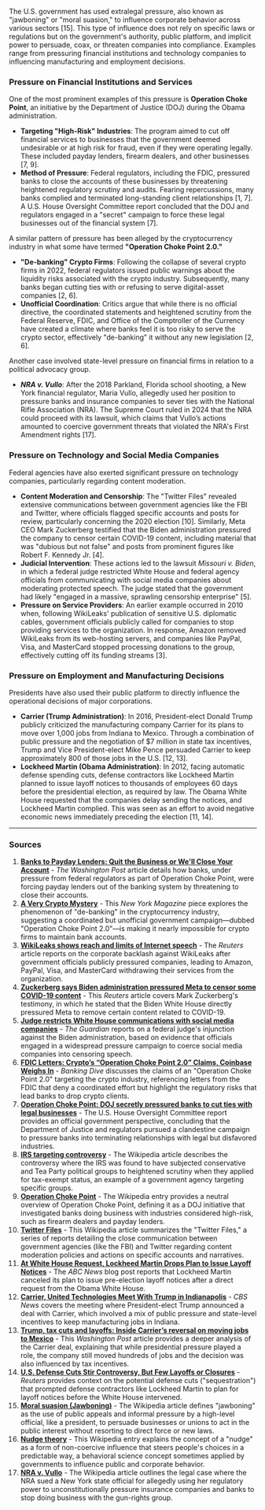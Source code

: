 The U.S. government has used extralegal pressure, also known as "jawboning" or "moral suasion," to influence corporate behavior across various sectors [15]. This type of influence does not rely on specific laws or regulations but on the government's authority, public platform, and implicit power to persuade, coax, or threaten companies into compliance. Examples range from pressuring financial institutions and technology companies to influencing manufacturing and employment decisions.

### Pressure on Financial Institutions and Services

One of the most prominent examples of this pressure is **Operation Choke Point**, an initiative by the Department of Justice (DOJ) during the Obama administration.
*   **Targeting "High-Risk" Industries**: The program aimed to cut off financial services to businesses that the government deemed undesirable or at high risk for fraud, even if they were operating legally. These included payday lenders, firearm dealers, and other businesses [7, 9].
*   **Method of Pressure**: Federal regulators, including the FDIC, pressured banks to close the accounts of these businesses by threatening heightened regulatory scrutiny and audits. Fearing repercussions, many banks complied and terminated long-standing client relationships [1, 7]. A U.S. House Oversight Committee report concluded that the DOJ and regulators engaged in a "secret" campaign to force these legal businesses out of the financial system [7].

A similar pattern of pressure has been alleged by the cryptocurrency industry in what some have termed **"Operation Choke Point 2.0."**
*   **"De-banking" Crypto Firms**: Following the collapse of several crypto firms in 2022, federal regulators issued public warnings about the liquidity risks associated with the crypto industry. Subsequently, many banks began cutting ties with or refusing to serve digital-asset companies [2, 6].
*   **Unofficial Coordination**: Critics argue that while there is no official directive, the coordinated statements and heightened scrutiny from the Federal Reserve, FDIC, and Office of the Comptroller of the Currency have created a climate where banks feel it is too risky to serve the crypto sector, effectively "de-banking" it without any new legislation [2, 6].

Another case involved state-level pressure on financial firms in relation to a political advocacy group.
*   ***NRA v. Vullo***: After the 2018 Parkland, Florida school shooting, a New York financial regulator, Maria Vullo, allegedly used her position to pressure banks and insurance companies to sever ties with the National Rifle Association (NRA). The Supreme Court ruled in 2024 that the NRA could proceed with its lawsuit, which claims that Vullo’s actions amounted to coercive government threats that violated the NRA's First Amendment rights [17].

### Pressure on Technology and Social Media Companies

Federal agencies have also exerted significant pressure on technology companies, particularly regarding content moderation.
*   **Content Moderation and Censorship**: The "Twitter Files" revealed extensive communications between government agencies like the FBI and Twitter, where officials flagged specific accounts and posts for review, particularly concerning the 2020 election [10]. Similarly, Meta CEO Mark Zuckerberg testified that the Biden administration pressured the company to censor certain COVID-19 content, including material that was "dubious but not false" and posts from prominent figures like Robert F. Kennedy Jr. [4].
*   **Judicial Intervention**: These actions led to the lawsuit *Missouri v. Biden*, in which a federal judge restricted White House and federal agency officials from communicating with social media companies about moderating protected speech. The judge stated that the government had likely "engaged in a massive, sprawling censorship enterprise" [5].
*   **Pressure on Service Providers**: An earlier example occurred in 2010 when, following WikiLeaks' publication of sensitive U.S. diplomatic cables, government officials publicly called for companies to stop providing services to the organization. In response, Amazon removed WikiLeaks from its web-hosting servers, and companies like PayPal, Visa, and MasterCard stopped processing donations to the group, effectively cutting off its funding streams [3].

### Pressure on Employment and Manufacturing Decisions

Presidents have also used their public platform to directly influence the operational decisions of major corporations.
*   **Carrier (Trump Administration)**: In 2016, President-elect Donald Trump publicly criticized the manufacturing company Carrier for its plans to move over 1,000 jobs from Indiana to Mexico. Through a combination of public pressure and the negotiation of $7 million in state tax incentives, Trump and Vice President-elect Mike Pence persuaded Carrier to keep approximately 800 of those jobs in the U.S. [12, 13].
*   **Lockheed Martin (Obama Administration)**: In 2012, facing automatic defense spending cuts, defense contractors like Lockheed Martin planned to issue layoff notices to thousands of employees 60 days before the presidential election, as required by law. The Obama White House requested that the companies delay sending the notices, and Lockheed Martin complied. This was seen as an effort to avoid negative economic news immediately preceding the election [11, 14].

***

### Sources

1.  **[Banks to Payday Lenders: Quit the Business or We'll Close Your Account](https://www.washingtonpost.com/business/economy/banks-to-payday-lenders-quit-the-business-or-well-close-your-account/2014/04/11/afd34976-c0c6-11e3-bcec-b71ee10e9bc3_story.html)** - *The Washington Post* article details how banks, under pressure from federal regulators as part of Operation Choke Point, were forcing payday lenders out of the banking system by threatening to close their accounts.
2.  **[A Very Crypto Mystery](https://nymag.com/intelligencer/article/a-very-crypto-mystery.html)** - This *New York Magazine* piece explores the phenomenon of "de-banking" in the cryptocurrency industry, suggesting a coordinated but unofficial government campaign—dubbed "Operation Choke Point 2.0"—is making it nearly impossible for crypto firms to maintain bank accounts.
3.  **[WikiLeaks shows reach and limits of Internet speech](https://www.reuters.com/article/business/media-telecom/wikileaks-shows-reach-and-limits-of-internet-speech-idUSN08149377/)** - The *Reuters* article reports on the corporate backlash against WikiLeaks after government officials publicly pressured companies, leading to Amazon, PayPal, Visa, and MasterCard withdrawing their services from the organization.
4.  **[Zuckerberg says Biden administration pressured Meta to censor some COVID-19 content](https://www.reuters.com/technology/zuckerberg-says-biden-administration-pressured-meta-censor-covid-19-content-2024-08-27/)** - This *Reuters* article covers Mark Zuckerberg's testimony, in which he stated that the Biden White House directly pressured Meta to remove certain content related to COVID-19.
5.  **[Judge restricts White House communications with social media companies](https://www.theguardian.com/us-news/2023/jul/04/judge-restricts-white-house-communications-with-social-media-companies)** - *The Guardian* reports on a federal judge's injunction against the Biden administration, based on evidence that officials engaged in a widespread pressure campaign to coerce social media companies into censoring speech.
6.  **[FDIC Letters: Crypto’s “Operation Choke Point 2.0” Claims, Coinbase Weighs In](https://www.bankingdive.com/news/fdic-letters-cryptos-operation-chokepoint-2-0-claims-coinbase/735309/)** - *Banking Dive* discusses the claims of an "Operation Choke Point 2.0" targeting the crypto industry, referencing letters from the FDIC that deny a coordinated effort but highlight the regulatory risks that lead banks to drop crypto clients.
7.  **[Operation Choke Point: DOJ secretly pressured banks to cut ties with legal businesses](https://oversight.house.gov/report/report-dojs-operation-choke-point-secretly-pressured-banks-cut-ties-legal-business/)** - The U.S. House Oversight Committee report provides an official government perspective, concluding that the Department of Justice and regulators pursued a clandestine campaign to pressure banks into terminating relationships with legal but disfavored industries.
8.  **[IRS targeting controversy](https://en.wikipedia.org/wiki/IRS_targeting_controversy)** - The Wikipedia article describes the controversy where the IRS was found to have subjected conservative and Tea Party political groups to heightened scrutiny when they applied for tax-exempt status, an example of a government agency targeting specific groups.
9.  **[Operation Choke Point](https://en.wikipedia.org/wiki/Operation_Choke_Point)** - The Wikipedia entry provides a neutral overview of Operation Choke Point, defining it as a DOJ initiative that investigated banks doing business with industries considered high-risk, such as firearm dealers and payday lenders.
10. **[Twitter Files](https://en.wikipedia.org/wiki/Twitter_Files)** - This Wikipedia article summarizes the "Twitter Files," a series of reports detailing the close communication between government agencies (like the FBI) and Twitter regarding content moderation policies and actions on specific accounts and narratives.
11. **[At White House Request, Lockheed Martin Drops Plan to Issue Layoff Notices](https://abcnews.go.com/blogs/politics/2012/10/at-white-house-request-lockheed-martin-drops-plan-to-issue-layoff-notices)** - The *ABC News* blog post reports that Lockheed Martin canceled its plan to issue pre-election layoff notices after a direct request from the Obama White House.
12. **[Carrier, United Technologies Meet With Trump in Indianapolis](https://www.cbsnews.com/news/carrier-united-technologies-donald-trump-indiana/)** - *CBS News* covers the meeting where President-elect Trump announced a deal with Carrier, which involved a mix of public pressure and state-level incentives to keep manufacturing jobs in Indiana.
13. **[Trump, tax cuts and layoffs: Inside Carrier’s reversal on moving jobs to Mexico](https://www.washingtonpost.com/business/economy/2018/11/27/76fd9bcc-f26e-11e8-80d0-f7e1948d55f4_story.html)** - This *Washington Post* article provides a deeper analysis of the Carrier deal, explaining that while presidential pressure played a role, the company still moved hundreds of jobs and the decision was also influenced by tax incentives.
14. **[U.S. Defense Cuts Stir Controversy, But Few Layoffs or Closures](https://www.reuters.com/article/2012/08/08/us-usa-defense-cuts-idUSBRE8771KO20120808/)** - *Reuters* provides context on the potential defense cuts ("sequestration") that prompted defense contractors like Lockheed Martin to plan for layoff notices before the White House intervened.
15. **[Moral suasion (Jawboning)](https://en.wikipedia.org/wiki/Moral_suasion#Jawboning)** - The Wikipedia article defines "jawboning" as the use of public appeals and informal pressure by a high-level official, like a president, to persuade businesses or unions to act in the public interest without resorting to direct force or new laws.
16. **[Nudge theory](https://en.wikipedia.org/wiki/Nudge_theory)** - This Wikipedia entry explains the concept of a "nudge" as a form of non-coercive influence that steers people's choices in a predictable way, a behavioral science concept sometimes applied by governments to influence public and corporate behavior.
17. **[NRA v. Vullo](https://en.wikipedia.org/wiki/National_Rifle_Association_of_America_v._Vullo)** - The Wikipedia article outlines the legal case where the NRA sued a New York state official for allegedly using her regulatory power to unconstitutionally pressure insurance companies and banks to stop doing business with the gun-rights group.